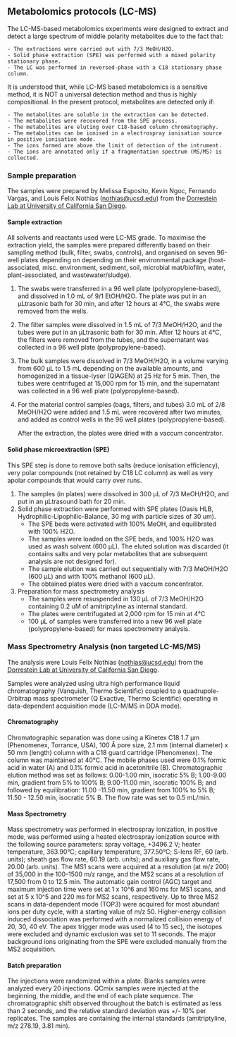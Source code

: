 ## Metabolomics protocols (LC-MS)

The LC-MS-based metabolomics experiments were designed to extract and detect a large spectrum of middle polarity metabolites due to the fact that:

	- The extractions were carried out with 7/3 MeOH/H2O.
	- Solid phase extraction (SPE) was performed with a mixed polarity stationary phase. 
	- The LC was performed in reversed-phase with a C18 stationary phase column. 

It is understood that, while LC-MS based metabolomics is a sensitive method, it is NOT a universal detection method and thus is highly compositional. In the present protocol, metabolites are detected only if:
	
	- The metabolites are soluble in the extraction can be detected.
	- The metabolites were recovered from the SPE process.
	- The metabolites are eluting over C18-based column chromatography.
	- The metabolites can be ionised in a electrospray ionisation source in positive ionisation mode.
	- The ions formed are above the limit of detection of the intrument.
	- The ions are annotated only if a fragmentation spectrum (MS/MS) is collected.

### Sample preparation

The samples were prepared by Melissa Esposito, Kevin Ngoc, Fernando Vargas, and Louis Felix Nothias (nothias@ucsd.edu) from the [Dorrestein Lab at University of California San Diego](https://dorresteinlab.ucsd.edu/).

#### Sample extraction
All solvents and reactants used were LC-MS grade. To maximise the extraction yield, the samples were prepared differently based on their sampling method (bulk, filter, swabs, controls), and organised on seven 96-well plates depending on depending on their environmental package (host-associated, misc. environment, sediment, soil, microbial mat/biofilm, water, plant-associated, and wastewater/sludge).
 
1. The swabs were transferred in a 96 well plate (polypropylene-based), and dissolved in 1.0 mL of 9/1 EtOH/H2O. The plate was put in an µLtrasonic bath for 30 min, and after 12 hours at 4°C, the swabs were removed from the wells. 
2. The filter samples were dissolved in 1.5 mL of 7/3 MeOH/H2O, and the tubes were put in an µLtrasonic bath for 30 min. After 12 hours at 4°C, the filters were removed from the tubes, and the supernatant was collected in a 96 well plate (polypropylene-based). 
3. The bulk samples were dissolved in 7/3 MeOH/H2O, in a volume varying from 600 µL to 1.5 mL depending on the available amounts, and homogenized in a tissue-lyser (QIAGEN) at 25 Hz for 5 min. Then, the tubes were centrifuged at 15,000 rpm for 15 min, and the supernatant was collected in a 96 well plate (polypropylene-based). 
4. For the material control samples (bags, filters, and tubes) 3.0 mL of 2/8 MeOH/H2O were added and 1.5 mL were recovered after two minutes, and added as control wells in the 96 well plates (polypropylene-based). 

	After the extraction, the plates were dried with a vaccum concentrator.

#### Solid phase microextraction (SPE)
	
This SPE step is done to remove both salts (reduce ionisation efficiency), very polar compounds (not retained by C18 LC column) as well as very apolar compounds that would carry over runs.
	
1. The samples (in plates) were dissolved in 300 µL of 7/3 MeOH/H2O, and put in an µLtrasound bath for 20 min. 
2. Solid phase extraction were performed with SPE plates (Oasis HLB, Hydrophilic-Lipophilic-Balance, 30 mg with particle sizes of 30 um).
	- 	The SPE beds were activated with 100% MeOH, and equilibrated with 100% H2O.
	-   The samples were loaded on the SPE beds, and 100% H2O was used as wash solvent (600 µL). The eluted solution was discarded (it contains salts and very polar metabolites that are subsequent analysis are not designed for).
	-   The sample elution was carried out sequentially with 7/3 MeOH/H2O (600 µL) and with 100% methanol (600 µL). 
	-   The obtained plates were dried with a vaccum concentrator.
3. Preparation for mass spectrometry analysis
	-	The samples were resuspended in 130 µL of 7/3 MeOH/H2O containing 0.2 uM of amitriptyline as internal standard. 
	-   The plates were centrifugated at 2,000 rpm for 15 min at 4°C
	-   100 µL of samples were transferred into a new 96 well plate (polypropylene-based) for mass spectrometry analysis.


### Mass Spectrometry Analysis (non targeted LC-MS/MS)

The analysis were Louis Felix Nothias (nothias@ucsd.edu) from the [Dorrestein Lab at University of California San Diego](https://dorresteinlab.ucsd.edu/).

Samples were analyzed using ultra high performance liquid chromatography (Vanquish, Thermo Scientific) coupled to a quadrupole-Orbitrap mass spectrometer (Q Exactive, Thermo Scientific) operating in data-dependent acquisition mode (LC-M/MS in DDA mode). 

#### Chromatography
Chromatographic separation was done using a Kinetex C18 1.7 µm  (Phenomenex, Torrance, USA), 100 Å pore size, 2.1 mm (internal diameter) x 50 mm (length) column with a C18 guard cartridge (Phenomenex). The column was maintained at 40°C. The mobile phases used were 0.1% formic acid in water (A) and 0.1% formic acid in acetonitrile (B). Chromatographic elution method was set as follows: 0.00-1.00 min, isocratic 5% B; 1.00-9.00 min, gradient from 5% to 100% B; 9.00-11.00 min, isocratic 100% B; and followed by equilibration: 11.00 -11.50 min, gradient from 100% to 5% B; 11.50 - 12.50 min, isocratic 5% B. The flow rate was set to 0.5 mL/min.

#### Mass Spectrometry
Mass spectrometry was performed in electrospray ionization, in positive mode, was performed using a heated electrospray ionization source with the following source parameters: spray voltage, +3496.2 V; heater temperature, 363.90°C; capillary temperature, 377.50°C; S-lens RF, 60 (arb. units); sheath gas flow rate, 60.19 (arb. units); and auxiliary gas flow rate, 20.00 (arb. units). The MS1 scans were acquired at a resolution (at m/z 200) of 35,000 in the 100-1500 m/z range, and the MS2 scans at a resolution of 17,500 from 0 to 12.5 min. The automatic gain control (AGC) target and maximum injection time were set at 1 x 10^6 and 160 ms for MS1 scans, and set at 5 x 10^5 and 220 ms for MS2 scans, respectively. Up to three MS2 scans in data-dependent mode (TOP3) were acquired for most abundant ions per duty cycle, with a starting value of m/z 50. Higher-energy collision induced dissociation was performed with a normalized collision energy of 20, 30, 40 eV. The apex trigger mode was used (4 to 15 sec), the isotopes were excluded and dynamic exclusion was set to 11 seconds. The major background ions originating from the SPE were excluded manually from the MS2 acquisition.

#### Batch preparation
The injections were randomized within a plate. Blanks samples were analyzed every 20 injections. QCmix samples were injected at the beginning, the middle, and the end of each plate sequence. The chromatographic shift observed throughout the batch is estimated as less than 2 seconds, and the relative standard deviation was +/- 10% per replicates. The samples are containing the internal standards (amitriptyline, m/z 278.19, 3.81 min). 
